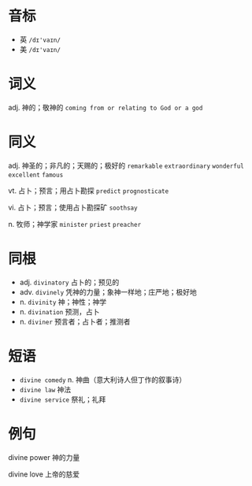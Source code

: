 # 音标

- 英 `/dɪ'vaɪn/`
- 美 `/dɪ'vaɪn/`

# 词义

adj. 神的；敬神的
`coming from or relating to God or a god`

# 同义

adj. 神圣的；非凡的；天赐的；极好的
`remarkable` `extraordinary` `wonderful` `excellent` `famous`

vt. 占卜；预言；用占卜勘探
`predict` `prognosticate`

vi. 占卜；预言；使用占卜勘探矿
`soothsay`

n. 牧师；神学家
`minister` `priest` `preacher`

# 同根

- adj. `divinatory` 占卜的；预见的
- adv. `divinely` 凭神的力量；象神一样地；庄严地；极好地
- n. `divinity` 神；神性；神学
- n. `divination` 预测，占卜
- n. `diviner` 预言者；占卜者；推测者

# 短语

- `divine comedy` n. 神曲（意大利诗人但丁作的叙事诗）
- `divine law` 神法
- `divine service` 祭礼；礼拜

# 例句

divine power
神的力量

divine love
上帝的慈爱


